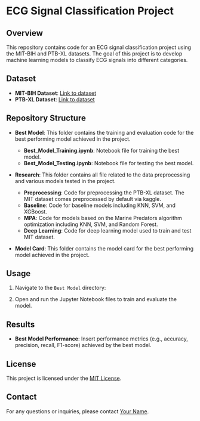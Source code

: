 # ECG Signal Classification Project

## Overview
This repository contains code for an ECG signal classification project using the MIT-BIH and PTB-XL datasets. The goal of this project is to develop machine learning models to classify ECG signals into different categories.

## Dataset
- **MIT-BIH Dataset**: [Link to dataset](https://www.kaggle.com/datasets/shayanfazeli/heartbeat)
- **PTB-XL Dataset**: [Link to dataset](https://physionet.org/content/ptb-xl/1.0.3)

## Repository Structure
- **Best Model**: This folder contains the training and evaluation code for the best performing model achieved in the project.
  - **Best_Model_Training.ipynb**: Notebook file for training the best model.
  - **Best_Model_Testing.ipynb**: Notebook file for testing the best model.
  
- **Research**: This folder contains all file related to the data preprocessing and various models tested in the project.
  - **Preprocessing**: Code for preprocessing the PTB-XL dataset. The MIT dataset comes preprocessed by default via kaggle.
  - **Baseline**: Code for baseline models including KNN, SVM, and XGBoost.
  - **MPA**: Code for models based on the Marine Predators algorithm optimization including KNN, SVM, and Random Forest.
  - **Deep Learning**: Code for deep learning model used to train and test MIT dataset.

- **Model Card**: This folder contains the model card for the best performing model achieved in the project.  

## Usage
1. Navigate to the `Best Model` directory:

2. Open and run the Jupyter Notebook files to train and evaluate the model.

## Results
- **Best Model Performance**: Insert performance metrics (e.g., accuracy, precision, recall, F1-score) achieved by the best model.

## License
This project is licensed under the [MIT License](LICENSE).

## Contact
For any questions or inquiries, please contact [Your Name](mailto:your_email@example.com).
